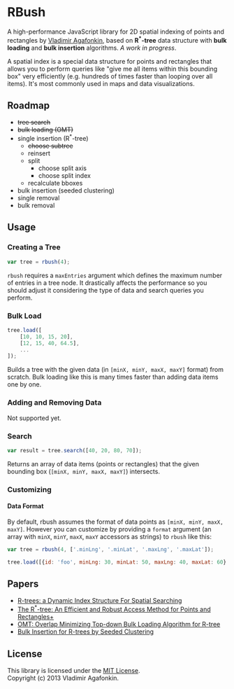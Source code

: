 RBush
=====

A high-performance JavaScript library for 2D spatial indexing of points and rectangles by [Vladimir Agafonkin](http://github.com/mourner),
based on **R<sup>*</sup>-tree** data structure with **bulk loading** and **bulk insertion** algorithms.
_A work in progress_.

A spatial index is a special data structure for points and rectangles that allows you to perform queries like "give me all items within this bounding box" very efficiently (e.g. hundreds of times faster than looping over all items). It's most commonly used in maps and data visualizations.

## Roadmap

* ~~tree search~~
* ~~bulk loading (OMT)~~
* single insertion (R<sup>*</sup>-tree)
	* ~~choose subtree~~
	* reinsert
	* split
		* choose split axis
		* choose split index
	* recalculate bboxes
* bulk insertion (seeded clustering)
* single removal
* bulk removal

## Usage

### Creating a Tree

```js
var tree = rbush(4);
```

`rbush` requires a `maxEntries` argument which defines the maximum number of entries in a tree node.
It drastically affects the performance so you should adjust it considering the type of data and search queries you perform.

### Bulk Load

```js
tree.load([
	[10, 10, 15, 20],
	[12, 15, 40, 64.5],
	...
]);
```

Builds a tree with the given data (in `[minX, minY, maxX, maxY]` format) from scratch.
Bulk loading like this is many times faster than adding data items one by one.

### Adding and Removing Data

Not supported yet.

### Search

```js
var result = tree.search([40, 20, 80, 70]);
```

Returns an array of data items (points or rectangles) that the given bounding box (`[minX, minY, maxX, maxY]`) intersects.

### Customizing

#### Data Format

By default, rbush assumes the format of data points as `[minX, minY, maxX, maxY]`. However you can customize by providing a `format` argument (an array with `minX`, `minY`, `maxX`, `maxY` accessors as strings) to `rbush` like this:

```js
var tree = rbush(4, ['.minLng', '.minLat', '.maxLng', '.maxLat']);

tree.load([{id: 'foo', minLng: 30, minLat: 50, maxLng: 40, maxLat: 60}, ...]);
```

## Papers

* [R-trees: a Dynamic Index Structure For Spatial Searching](http://www-db.deis.unibo.it/courses/SI-LS/papers/Gut84.pdf)
* [The R<sup>*</sup>-tree: An Efficient and Robust Access Method for Points and Rectangles+](http://dbs.mathematik.uni-marburg.de/publications/myPapers/1990/BKSS90.pdf)
* [OMT: Overlap Minimizing Top-down Bulk Loading Algorithm for R-tree](http://ftp.informatik.rwth-aachen.de/Publications/CEUR-WS/Vol-74/files/FORUM_18.pdf)
* [Bulk Insertion for R-trees by Seeded Clustering](http://www.cs.arizona.edu/~bkmoon/papers/dke06-bulk.pdf)

## License

This library is licensed under the [MIT License](http://opensource.org/licenses/MIT).<br>
Copyright (c) 2013 Vladimir Agafonkin.
